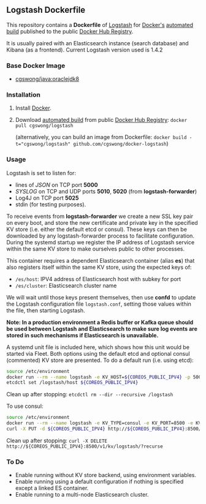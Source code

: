 ## Logstash Dockerfile

This repository contains a **Dockerfile** of [Logstash](http://www.elasticsearch.org/) for [Docker's](https://www.docker.com/) [automated build](https://registry.hub.docker.com/u/cgswong/logstash/) published to the public [Docker Hub Registry](https://registry.hub.docker.com/).

It is usually paired with an Elasticsearch instance (search database) and Kibana (as a frontend). Current Logstash version used is 1.4.2

### Base Docker Image

* [cgswong/java:oraclejdk8](https://registry.hub.docker.com/u/cgswong/java/)

### Installation

1. Install [Docker](https://www.docker.com/).

2. Download [automated build](https://registry.hub.docker.com/u/cgswong/logstash/) from public [Docker Hub Registry](https://registry.hub.docker.com/): `docker pull cgswong/logstash`

   (alternatively, you can build an image from Dockerfile: `docker build -t="cgswong/logstash" github.com/cgswong/docker-logstash`)

### Usage
Logstash is set to listen for:
- lines of _JSON_ on TCP port **5000**
- _SYSLOG_ on TCP and UDP ports **5010**, **5020** (from **logstash-forwarder**)
- Log4J on TCP port **5025**
- stdin (for testing purposes).

To receive events from **logstash-forwarder** we create a new SSL key pair on every boot, and store the new certificate and private key in the specified KV store (i.e. either the default etcd or consul). These keys can then be downloaded by any logstash-forwarder process to facilitate configuration. During the systemd startup we register the IP address of Logstash service within the same KV store to make ourselves public to other processes.

This container requires a dependent Elasticsearch container (alias **es**) that also registers itself within the same KV store, using the expected keys of:

- `/es/host`: IPV4 address of Elasticsearch host with subkey for port
- `/es/cluster`: Elasticsearch cluster name

We will wait until those keys present themselves, then use **confd** to update the Logstash configuration file `logstash.conf`, setting those values within the file, then starting Logstash.

**Note: In a production environment a Redis buffer or Kafka queue should be used between Logstash and Elasticsearch to make sure log events are stored in such mechanisms if Elasticsearch is unavailable.**

A systemd unit file is included here, which shows how this unit would be started via Fleet. Both options using the default etcd and optional consul (commented) KV store are presented. To do a default run (i.e. using etcd):

```sh
source /etc/environment
docker run --rm --name logstash -e KV_HOST=${COREOS_PUBLIC_IPV4} -p 5000:5000 -p 5010:5010 -p 5020:5020 -p 5025:5025 cgswong/logstash
etcdctl set /logstash/host ${COREOS_PUBLIC_IPV4}
```

Clean up after stopping: `etcdctl rm --dir --recursive /logstash`

To use consul:
```sh
source /etc/environment
docker run --rm --name logstash -e KV_TYPE=consul -e KV_PORT=8500 -e KV_HOST=${COREOS_PUBLIC_IPV4} -p 5000:5000 -p 5010:5010 -p 5020:5020 -p 5025:5025 cgswong/logstash
curl -X PUT -d ${COREOS_PUBLIC_IPV4} http://${COREOS_PUBLIC_IPV4}:8500/v1/kv/logstash/host
```

Clean up after stopping: `curl -X DELETE http://${COREOS_PUBLIC_IPV4}:8500/v1/kv/logstash/?recurse`

### To Do
- Enable running without KV store backend, using environment variables.
- Enable running using a default configuration if nothing is specified except a linked ES container.
- Enable running to a multi-node Elasticsearch cluster.
